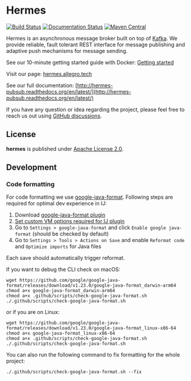 Hermes
======

[![Build Status](https://github.com/allegro/hermes/actions/workflows/ci.yml/badge.svg?branch=master)](https://github.com/allegro/hermes/actions/workflows/ci.yml?query=branch%3Amaster)
[![Documentation Status](https://readthedocs.org/projects/hermes-pubsub/badge/?version=latest)](https://readthedocs.org/projects/hermes-pubsub/?badge=latest)
[![Maven Central](https://maven-badges.herokuapp.com/maven-central/pl.allegro.tech.hermes/hermes-client/badge.svg)](https://maven-badges.herokuapp.com/maven-central/pl.allegro.tech.hermes/hermes-client)

Hermes is an asynchronous message broker built on top of [Kafka](http://kafka.apache.org/).
We provide reliable, fault tolerant REST interface for message publishing and adaptive push
mechanisms for message sending.

See our 10-minute getting started guide with Docker: [Getting started](http://hermes-pubsub.readthedocs.org/en/latest/quickstart/)

Visit our page: [hermes.allegro.tech](http://hermes.allegro.tech)

See our full documentation: [http://hermes-pubsub.readthedocs.org/en/latest/](http://hermes-pubsub.readthedocs.org/en/latest/)

If you have any question or idea regarding the project, please feel free to reach us out using [GitHub discussions](https://github.com/allegro/hermes/discussions).

## License

**hermes** is published under [Apache License 2.0](http://www.apache.org/licenses/LICENSE-2.0).

## Development 

### Code formatting
For code formatting we use [google-java-format](https://github.com/google/google-java-format/tree/master).
Following steps are required for optimal dev experience in IJ:

1. Download [google-java-format plugin](https://plugins.jetbrains.com/plugin/8527-google-java-format)
2. [Set custom VM options required for IJ plugin](https://github.com/google/google-java-format/tree/master?tab=readme-ov-file#intellij-jre-config)
3. Go to `Settings > google-java-format` and click `Enable google java-format` (should be checked by default)
4. Go to `Settings > Tools > Actions on Save` and enable `Reformat code` and `Optimize imports` for Java files

Each save should automatically trigger reformat.

If you want to debug the CLI check on macOS:

```shell
wget https://github.com/google/google-java-format/releases/download/v1.23.0/google-java-format_darwin-arm64
chmod a+x google-java-format_darwin-arm64
chmod a+x .github/scripts/check-google-java-format.sh
./.github/scripts/check-google-java-format.sh                                                                                                                     
```

or if you are on Linux:

```shell
wget https://github.com/google/google-java-format/releases/download/v1.23.0/google-java-format_linux-x86-64
chmod a+x google-java-format_linux-x86-64
chmod a+x .github/scripts/check-google-java-format.sh
./.github/scripts/check-google-java-format.sh        
```

You can also run the following command to fix formatting for the whole project:

```shell
./.github/scripts/check-google-java-format.sh --fix
```
